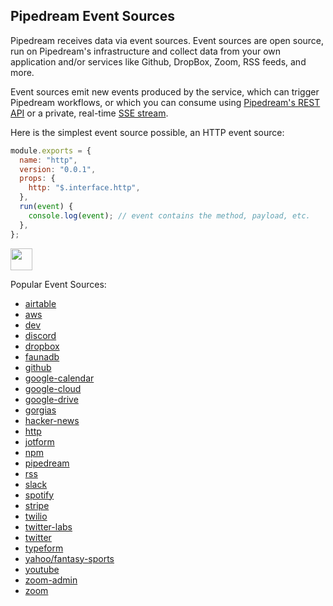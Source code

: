 ## Pipedream Event Sources

Pipedream receives data via event sources. Event sources are open source, run on Pipedream's infrastructure and collect data from your own application and/or services like Github, DropBox, Zoom, RSS feeds, and more.

Event sources emit new events produced by the service, which can trigger Pipedream workflows, or which you can consume using [Pipedream's REST API](https://docs.pipedream.com/api/rest/) or a private, real-time [SSE stream](https://docs.pipedream.com/api/sse/).

Here is the simplest event source possible, an HTTP event source:

```javascript
module.exports = {
  name: "http",
  version: "0.0.1",
  props: {
    http: "$.interface.http",
  },
  run(event) {
    console.log(event); // event contains the method, payload, etc.
  },
};
```

<a href="http://tod.ly/2UNkcs3"><img src="https://i.ibb.co/m0bBsSL/deploy-clean.png" height="35"></a>

Popular Event Sources:
- [airtable](https://github.com/PipedreamHQ/pipedream/blob/master/components/airtable)
- [aws](https://github.com/PipedreamHQ/pipedream/blob/master/components/aws)
- [dev](https://github.com/PipedreamHQ/pipedream/blob/master/components/dev)
- [discord](https://github.com/PipedreamHQ/pipedream/blob/master/components/discord)
- [dropbox](https://github.com/PipedreamHQ/pipedream/blob/master/components/dropbox)
- [faunadb](https://github.com/PipedreamHQ/pipedream/blob/master/components/faunadb)
- [github](https://github.com/PipedreamHQ/pipedream/blob/master/components/github)
- [google-calendar](https://github.com/PipedreamHQ/pipedream/blob/master/components/google-calendar)
- [google-cloud](https://github.com/PipedreamHQ/pipedream/blob/master/components/google-cloud)
- [google-drive](https://github.com/PipedreamHQ/pipedream/blob/master/components/google-drive)
- [gorgias](https://github.com/PipedreamHQ/pipedream/blob/master/components/gorgias)
- [hacker-news](https://github.com/PipedreamHQ/pipedream/blob/master/components/hacker-news)
- [http](https://github.com/PipedreamHQ/pipedream/blob/master/components/http)
- [jotform](https://github.com/PipedreamHQ/pipedream/blob/master/components/jotform)
- [npm](https://github.com/PipedreamHQ/pipedream/blob/master/components/npm)
- [pipedream](https://github.com/PipedreamHQ/pipedream/blob/master/components/pipedream)
- [rss](https://github.com/PipedreamHQ/pipedream/blob/master/components/rss)
- [slack](https://github.com/PipedreamHQ/pipedream/blob/master/components/slack)
- [spotify](https://github.com/PipedreamHQ/pipedream/blob/master/components/spotify)
- [stripe](https://github.com/PipedreamHQ/pipedream/blob/master/components/stripe)
- [twilio](https://github.com/PipedreamHQ/pipedream/blob/master/components/twilio)
- [twitter-labs](https://github.com/PipedreamHQ/pipedream/blob/master/components/twitter-labs)
- [twitter](https://github.com/PipedreamHQ/pipedream/blob/master/components/twitter)
- [typeform](https://github.com/PipedreamHQ/pipedream/blob/master/components/typeform)
- [yahoo/fantasy-sports](https://github.com/PipedreamHQ/pipedream/blob/master/components/yahoo/fantasy-sports)
- [youtube](https://github.com/PipedreamHQ/pipedream/blob/master/components/youtube)
- [zoom-admin](https://github.com/PipedreamHQ/pipedream/blob/master/components/zoom-admin)
- [zoom](https://github.com/PipedreamHQ/pipedream/blob/master/components/zoom)
